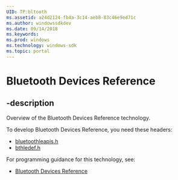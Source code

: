 ```yaml
---
UID: TP:bltooth
ms.assetid: a24d2124-fb4a-3c14-aeb8-83c46e9ed71c
ms.author: windowssdkdev
ms.date: 09/14/2018
ms.keywords: 
ms.prod: windows
ms.technology: windows-sdk
ms.topic: portal
---
```


# Bluetooth Devices Reference

## -description

Overview of the Bluetooth Devices Reference technology.

To develop Bluetooth Devices Reference, you need these headers:

 * [bluetoothleapis.h](../bluetoothleapis/index.md)
 * [bthledef.h](../bthledef/index.md)

For programming guidance for this technology, see:
* [Bluetooth Devices Reference](https://docs.microsoft.com/en-us/windows-hardware/drivers/bluetooth/)

